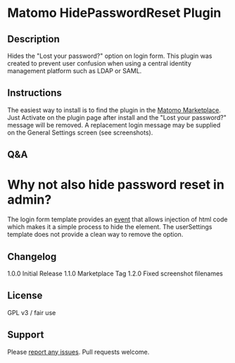 # Matomo HidePasswordReset Plugin

## Description

Hides the "Lost your password?" option on login form. This plugin was created to prevent user confusion when using a central identity management platform such as LDAP or SAML.

## Instructions
The easiest way to install is to find the plugin in the [Matomo Marketplace](https://plugins.matomo.org/).
Just Activate on the plugin page after install and the "Lost your password?" message will be removed.
A replacement login message may be supplied on the General Settings screen (see screenshots).

## Q&A
# Why not also hide password reset in admin?
The login form template provides an [event](https://developer.matomo.org/guides/events) that allows injection of html code which makes it a simple process to hide the element.
The userSettings template does not provide a clean way to remove the option.


## Changelog
1.0.0 Initial Release
1.1.0 Marketplace Tag
1.2.0 Fixed screenshot filenames

## License
GPL v3 / fair use

## Support
Please [report any issues](https://github.com/jbrule/matomoplugin-HidePasswordReset/issues). Pull requests welcome.
